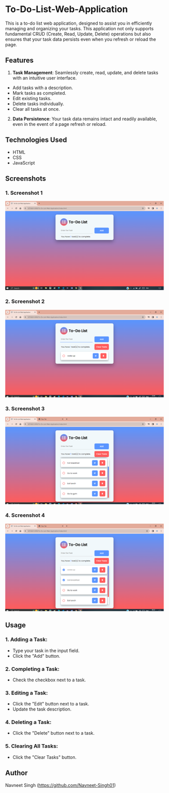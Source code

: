 # To-Do-List-Web-Application

This is a to-do list web application, designed to assist you in efficiently managing and organizing your tasks. This application not only supports fundamental CRUD (Create, Read, Update, Delete) operations but also ensures that your task data persists even when you refresh or reload the page.

## Features

1. **Task Management**: Seamlessly create, read, update, and delete tasks with an intuitive user interface.

- Add tasks with a description.
- Mark tasks as completed.
- Edit existing tasks.
- Delete tasks individually.
- Clear all tasks at once.

2. **Data Persistence**: Your task data remains intact and readily available, even in the event of a page refresh or reload.

## Technologies Used

- HTML
- CSS
- JavaScript

## Screenshots

### 1. Screenshot 1

![screenshot](./screenshots/screenshot-1.png)

### 2. Screenshot 2

![screenshot](./screenshots/screenshot-2.png)

### 3. Screenshot 3

![screenshot](./screenshots/screenshot-3.png)

### 4. Screenshot 4

![screenshot](./screenshots/screenshot-4.png)

## Usage

### 1. Adding a Task:
- Type your task in the input field.
- Click the "Add" button.

### 2. Completing a Task:
- Check the checkbox next to a task.

### 3. Editing a Task:
- Click the "Edit" button next to a task.
- Update the task description.

### 4. Deleting a Task:
- Click the "Delete" button next to a task.

### 5. Clearing All Tasks:
- Click the "Clear Tasks" button.

## Author

Navneet Singh (https://github.com/Navneet-Singh01)